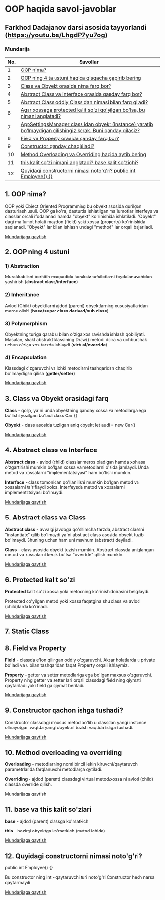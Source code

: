 # OOP haqida savol-javoblar
## Farkhod Dadajanov darsi asosida tayyorlandi (https://youtu.be/LhgdP7yu7og)

### Mundarija
| No. | Savollar |
| --- | --- |
| 1 | [OOP nima?](https://github.com/OybekMavlonov/OOP-savol-javoblar#1-oop-nima) |
| 2 | [OOP ning 4 ta ustuni haqida qisqacha gapirib bering](https://github.com/OybekMavlonov/OOP-savol-javoblar#2-oop-ning-4-ustuni) |
| 3 | [Class va Obyekt orasida nima farq bor?](https://github.com/OybekMavlonov/OOP-savol-javoblar#3-class-va-obyekt-orasidagi-farq) |
| 4 | [Abstract Class va Interface orasida qanday farq bor?](https://github.com/OybekMavlonov/OOP-savol-javoblar#4-Abstract-class-va-Interface) |
| 5 | [Abstract Class oddiy Class dan nimasi bilan farq qiladi?](https://github.com/OybekMavlonov/OOP-savol-javoblar#5-Abstract-class-va-Class) |
| 6 | [Agar xossaga protected kalit so'zi qo'yilgan bo'lsa, bu nimani anglatadi?](https://github.com/OybekMavlonov/OOP-savol-javoblar#6-Protected-kalit-so'zi) |
| 7 | [AppSettingsManager class idan obyekt (instance) yaratib bo'lmaydigan qilishingiz kerak. Buni qanday qilasiz?](https://github.com/OybekMavlonov/OOP-savol-javoblar#7-Static-Class) |
| 8 | [Field va Property orasida qanday farq bor?](https://github.com/OybekMavlonov/OOP-savol-javoblar#8-Field-va-Property) |
| 9 | [Constructor qanday chaqiriladi?](https://github.com/OybekMavlonov/OOP-savol-javoblar#9-Constructor-qachon-ishga-tushadi?) |
| 10 | [Method Overloading va Overriding haqida aytib bering](https://github.com/OybekMavlonov/OOP-savol-javoblar#10-Method-overloading-va-overriding) |
| 11 | [this kalit so'zi nimani anglatadi? base kalit so'zichi?](https://github.com/OybekMavlonov/OOP-savol-javoblar#11-base-va-this-kalit-so'zlari) |
| 12 | [Quyidagi constructorni nimasi noto'g'ri?  public int Employee() {}](https://github.com/OybekMavlonov/OOP-savol-javoblar#12-Quyidagi-constructorni-nimasi-noto'g'ri?) |

## 1. OOP nima?
OOP yoki Object Oriented Programming bu obyekt asosida qurilgan dasturlash usuli. OOP ga ko'ra, dasturda ishlatilgan ma'lumotlar interfeys va classlar orqali
ifodalanadi hamda "obyekt" ko'rinishida ishlatiladi. "Obyekt" dagi ma'lumot holati maydon (field) yoki xossa (property) ko'rinishida saqlanadi. "Obyekt" lar bilan ishlash undagi "method" lar orqali bajariladi.

[Mundarijaga qaytish](https://github.com/OybekMavlonov/OOP-savol-javoblar)
## 2. OOP ning 4 ustuni
### 1) Abstraction
Murakkablikni berkitih maqsadida keraksiz tafsilotlarni foydalanuvchidan yashirish (**abstract class/interface**)
### 2) Inheritance
Avlod (Child) obyektlarni ajdod (parent) obyektlarning xususiyatlaridan meros olishi (**base/super class derived/sub class**)
### 3) Polymorphism
Obyektning turiga qarab u bilan o'ziga xos ravishda ishlash qobiliyati. Masalan, shakl abstrakt klassining Draw() metodi doira va uchburchak uchun o'ziga xos tarzda 
ishlaydi (**virtual/override**) 
### 4) Encapsulation
Klassdagi o'zgaruvchi va ichki metodlarni tashqaridan chaqirib bo'lmaydigan qilish (**getter/setter**)

[Mundarijaga qaytish](https://github.com/OybekMavlonov/OOP-savol-javoblar)
## 3. Class va Obyekt orasidagi farq
**Class** - qolip, ya'ni unda obyektning qanday xossa va metodlarga ega bo'lishi yozilgan bo'ladi
class Car {}

**Obyekt** - class asosida tuzilgan aniq obyekt
let audi = new Car()

[Mundarijaga qaytish](https://github.com/OybekMavlonov/OOP-savol-javoblar)
## 4. Abstract class va Interface
**Abstract class** - avlod (child) classlar meros oladigan hamda xohlasa o'zgartirishi mumkin bo'lgan xossa va metodlarni o'zida jamlaydi. Unda metod va xossalarni
"implementatsiyasi" ham bo'lishi mumkin.

**Interface** - class tomonidan qo'llanilishi mumkin bo'lgan metod va xossalarni ta'riflaydi xolos. Interfeysda metod va xossalarni implementatsiyasi bo'lmaydi.

[Mundarijaga qaytish](https://github.com/OybekMavlonov/OOP-savol-javoblar)
## 5. Abstract class va Class
**Abstract class** - avvalgi javobga qo'shimcha tarzda, abstract classni "instantiate" qilib bo'lmaydi ya'ni abstract class asosida obyekt tuzib bo'lmaydi. 
Shuning uchun ham uni mavhum (abstract) deyiladi.

**Class** - class asosida obyekt tuzish mumkin. Abstract classda aniqlangan metod va xossalarni kerak bo'lsa "override" qilish mumkin.

[Mundarijaga qaytish](https://github.com/OybekMavlonov/OOP-savol-javoblar)

## 6. Protected kalit so'zi
**Protected** kalit so'zi xossa yoki metodning ko'rinish doirasini belgilaydi.

Protected qo'yilgan metod yoki xossa faqatgina shu class va avlod (child)larda ko'rinadi.

[Mundarijaga qaytish](https://github.com/OybekMavlonov/OOP-savol-javoblar)

## 7. Static Class
## 8. Field va Property
**Field** - classda e'lon qilingan oddiy o'zgaruvchi. Aksar holatlarda u private bo'ladi va u bilan tashqaridan faqat Property orqali ishlaymiz.

**Property** - getter va setter metodlariga ega bo'lgan maxsus o'zgaruvchi. Property ning getter va setter lari orqali classdagi field ning qiymati qaytariladi
yoki field ga qiymat beriladi.

[Mundarijaga qaytish](https://github.com/OybekMavlonov/OOP-savol-javoblar)
## 9. Constructor qachon ishga tushadi?
Constructor classdagi maxsus metod bo'lib u classdan yangi instance olinayotgan vaqtda yangi obyektni tuzish vaqtida ishga tushadi.

[Mundarijaga qaytish](https://github.com/OybekMavlonov/OOP-savol-javoblar)
## 10. Method overloading va overriding
**Overloading** - metodlarning nomi bir xil lekin kiruvchi/qaytaruvchi parametrlarida farqlanuvchi metodlarga qytiladi.

**Overriding** - ajdod (parent) classdagi virtual metod/xossa ni avlod (child) classda override qilish.

[Mundarijaga qaytish](https://github.com/OybekMavlonov/OOP-savol-javoblar)
## 11. base va this kalit so'zlari
**base** - ajdod (parent) classga ko'rsatkich

**this** - hozirgi obyektga ko'rsatkich (metod ichida)

[Mundarijaga qaytish](https://github.com/OybekMavlonov/OOP-savol-javoblar)
## 12. Quyidagi constructorni nimasi noto'g'ri?
public int Employee() {}

Bu constructor ning int - qaytaruvchi turi noto'g'ri
Constructor hech narsa qaytarmaydi

[Mundarijaga qaytish](https://github.com/OybekMavlonov/OOP-savol-javoblar)
